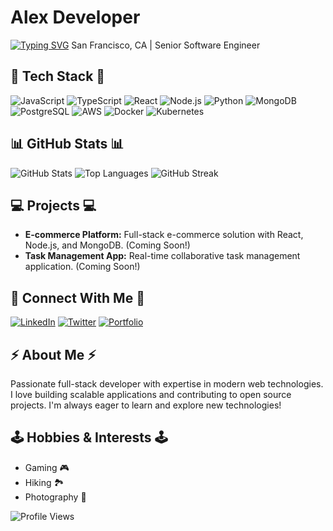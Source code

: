 # Alex Developer 
 [![Typing SVG](https://readme-typing-svg.herokuapp.com?font=Fira+Code&pause=1000&color=36BCF7&width=435&lines=Software+Developer;Full+Stack+Engineer;Always+learning+new+things)](https://git.io/typing-svg)
San Francisco, CA | Senior Software Engineer

## 🚀 Tech Stack 🚀

![JavaScript](https://img.shields.io/badge/JavaScript-F7DF1E?style=for-the-badge&logo=javascript&logoColor=black)
![TypeScript](https://img.shields.io/badge/TypeScript-007ACC?style=for-the-badge&logo=typescript&logoColor=white)
![React](https://img.shields.io/badge/React-20232A?style=for-the-badge&logo=react&logoColor=61DAFB)
![Node.js](https://img.shields.io/badge/Node.js-43853D?style=for-the-badge&logo=node.js&logoColor=white)
![Python](https://img.shields.io/badge/Python-3776AB?style=for-the-badge&logo=python&logoColor=white)
![MongoDB](https://img.shields.io/badge/MongoDB-4EA94B?style=for-the-badge&logo=mongodb&logoColor=white)
![PostgreSQL](https://img.shields.io/badge/PostgreSQL-316192?style=for-the-badge&logo=postgresql&logoColor=white)
![AWS](https://img.shields.io/badge/Amazon%20Web%20Services-FF9900?style=for-the-badge&logo=amazonwebservices&logoColor=white)
![Docker](https://img.shields.io/badge/Docker-3385FF?style=for-the-badge&logo=docker&logoColor=white)
![Kubernetes](https://img.shields.io/badge/Kubernetes-326CE5?style=for-the-badge&logo=kubernetes&logoColor=white)

## 📊 GitHub Stats 📊

![GitHub Stats](https://github-readme-stats.vercel.app/api?username=alexdev&show_icons=true&theme=tokyonight&hide_border=true&count_private=true)
![Top Languages](https://github-readme-stats.vercel.app/api/top-langs/?username=alexdev&layout=compact&theme=tokyonight&hide_border=true)
![GitHub Streak](https://github-readme-streak-stats.herokuapp.com/?user=alexdev&theme=tokyonight&hide_border=true)

## 💻 Projects 💻

- **E-commerce Platform:** Full-stack e-commerce solution with React, Node.js, and MongoDB.  (Coming Soon!)
- **Task Management App:** Real-time collaborative task management application. (Coming Soon!)

## 🤝 Connect With Me 🤝

[![LinkedIn](https://img.shields.io/badge/LinkedIn-0077B5?style=for-the-badge&logo=linkedin&logoColor=white)](https://linkedin.com/in/username)
[![Twitter](https://img.shields.io/badge/Twitter-1DA1F2?style=for-the-badge&logo=twitter&logoColor=white)](https://twitter.com/username)
[![Portfolio](https://img.shields.io/badge/Portfolio-black?style=for-the-badge&logo=data:image/svg+xml;base64,PHN2ZyB4bWxucz0iaHR0cDovL3d3dy53My5vcmcvMjAwMC9zdmciIHdpZHRoPSI1MCUiIGhlaWdodD0iNTAlIj48L3N2Zz4=)](https://yourwebsite.com)

## ⚡ About Me ⚡

Passionate full-stack developer with expertise in modern web technologies. I love building scalable applications and contributing to open source projects.  I'm always eager to learn and explore new technologies!

## 🕹️ Hobbies & Interests 🕹️

-  Gaming 🎮
-  Hiking 🏞️
-  Photography 📸

![Profile Views](https://komarev.com/ghpvc/?username=alexdev&color=blueviolet&style=flat-square&label=Profile+Views)